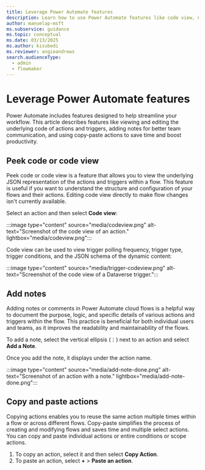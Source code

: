 ```yaml
---
title: Leverage Power Automate features
description: Learn how to use Power Automate features like code view, notes, and copy and paste actions to streamline your workflow creation process.
author: manuelap-msft
ms.subservice: guidance
ms.topic: conceptual
ms.date: 03/13/2025
ms.author: kisubedi
ms.reviewer: angieandrews
search.audienceType: 
  - admin
  - flowmaker
---
```


# Leverage Power Automate features

Power Automate includes features designed to help streamline your workflow. This article describes features like viewing and editing the underlying code of actions and triggers, adding notes for better team communication, and using copy-paste actions to save time and boost productivity.

## Peek code or code view

Peek code or code view is a feature that allows you to view the underlying JSON representation of the actions and triggers within a flow. This feature is useful if you want to understand the structure and configuration of your flows and their actions. Editing code view directly to make flow changes isn't currently available.

Select an action and then select **Code view**:

:::image type="content" source="media/codeview.png" alt-text="Screenshot of the code view of an action." lightbox="media/codeview.png":::

Code view can be used to view trigger polling frequency, trigger type, trigger conditions, and the JSON schema of the dynamic content:

:::image type="content" source="media/trigger-codeview.png" alt-text="Screenshot of the code view of a Dataverse trigger.":::

## Add notes

Adding notes or comments in Power Automate cloud flows is a helpful way to document the purpose, logic, and specific details of various actions and triggers within the flow. This practice is beneficial for both individual users and teams, as it improves the readability and maintainability of the flows.

To add a note, select the vertical ellipsis (&vellip;) next to an action and select **Add a Note**.

Once you add the note, it displays under the action name.

:::image type="content" source="media/add-note-done.png" alt-text="Screenshot of an action with a note." lightbox="media/add-note-done.png":::

## Copy and paste actions

Copying actions enables you to reuse the same action multiple times within a flow or across different flows. Copy-paste simplifies the process of creating and modifying flows and saves time and multiple select actions. You can copy and paste individual actions or entire conditions or scope actions.

1. To copy an action, select it and then select **Copy Action**.
1. To paste an action, select **+** > **Paste an action**.




